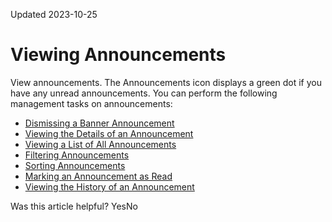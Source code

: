 Updated 2023-10-25
# Viewing Announcements
View announcements. The Announcements icon displays a green dot if you have any unread announcements.
You can perform the following management tasks on announcements:
  * [Dismissing a Banner Announcement](https://docs.oracle.com/en-us/iaas/Content/General/Concepts/announcements_topic-To_dismiss_a_banner_announcement.htm#dismissannouncement "This topic explains how to dismiss a banner announcement to stop it from appearing in the Console.")
  * [Viewing the Details of an Announcement](https://docs.oracle.com/en-us/iaas/Content/General/Concepts/announcements_topic-To_view_the_details_of_an_announcement.htm#viewannouncementdetails "View detailed information when you want to know more about a particular announcement.")
  * [Viewing a List of All Announcements](https://docs.oracle.com/en-us/iaas/Content/General/Concepts/announcements_topic-To_view_a_list_of_all_announcements.htm#viewannouncementslist "View a list of all announcements when you want to know what announcements you have for a particular compartment, including the root compartment.")
  * [Filtering Announcements](https://docs.oracle.com/en-us/iaas/Content/General/Concepts/announcements_topic-To_filter_a_list_of_announcements.htm#filterannouncements "Filter announcements to view only announcements that fit specific criteria. You can filter on criteria such as the announcement type, start or end date, impacted service, resolution status, and impacted platform.")
  * [Sorting Announcements](https://docs.oracle.com/en-us/iaas/Content/General/Concepts/announcements_topic-To_sort_a_list_of_announcements.htm#sortannouncements "Sort announcements when you want to view announcements in a particular order, whether by the event start time, the announcement summary, the announcement type, or the time the announcement was last published.")
  * [Marking an Announcement as Read](https://docs.oracle.com/en-us/iaas/Content/General/Concepts/announcements_topic-To_mark_an_announcement_as_read.htm#markannouncementsasread "Mark an announcement as read when you want it to stop displaying as unread.")
  * [Viewing the History of an Announcement](https://docs.oracle.com/en-us/iaas/Content/General/Concepts/announcements_topic-To_view_the_history_of_an_announcement.htm#announcements_topic-To_view_the_history_of_an_announcement "View the history of an announcement for which you have related updates.")


Was this article helpful?
YesNo

